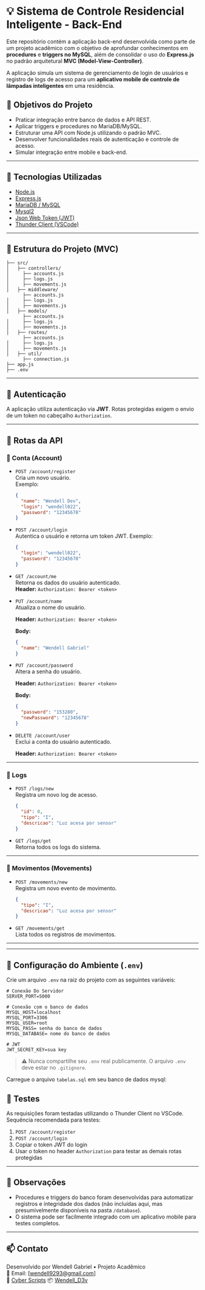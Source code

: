 
# 💡 Sistema de Controle Residencial Inteligente - Back-End

Este repositório contém a aplicação back-end desenvolvida como parte de um projeto acadêmico com o objetivo de aprofundar conhecimentos em **procedures** e **triggers no MySQL**, além de consolidar o uso do **Express.js** no padrão arquitetural **MVC (Model-View-Controller)**.

A aplicação simula um sistema de gerenciamento de login de usuários e registro de logs de acesso para um **aplicativo mobile de controle de lâmpadas inteligentes** em uma residência.

## 🎯 Objetivos do Projeto

- Praticar integração entre banco de dados e API REST.
- Aplicar triggers e procedures no MariaDB/MySQL.
- Estruturar uma API com Node.js utilizando o padrão MVC.
- Desenvolver funcionalidades reais de autenticação e controle de acesso.
- Simular integração entre mobile e back-end.

---

## 🚀 Tecnologias Utilizadas

- [Node.js](https://nodejs.org/)
- [Express.js](https://expressjs.com/)
- [MariaDB / MySQL](https://mariadb.org/)
- [Mysql2](https://www.npmjs.com/package/mysql2)
- [Json Web Token (JWT)](https://jwt.io/)
- [Thunder Client (VSCode)](https://www.thunderclient.com/)

---

## 📁 Estrutura do Projeto (MVC)

```
├── src/
│   ├── controllers/
│     ├── accounts.js
│     ├── logs.js
│     ├── movements.js
│   ├── middleware/
      ├── accounts.js
│     ├── logs.js
│     ├── movements.js
│   ├── models/
      ├── accounts.js
│     ├── logs.js
│     ├── movements.js
│   ├── routes/
      ├── accounts.js
│     ├── logs.js
│     ├── movements.js
│   ├── util/
      ├── connection.js
├── app.js
├── .env
```

---

## 🔐 Autenticação

A aplicação utiliza autenticação via **JWT**. Rotas protegidas exigem o envio de um token no cabeçalho `Authorization`.

---

## 📌 Rotas da API

### 👤 Conta (Account)

- `POST /account/register`  
  Cria um novo usuário.  
  Exemplo:
  ```json
  {
    "name": "Wendell Dev",
    "login": "wendell022",
    "password": "12345678"
  }
  ```

- `POST /account/login`  
  Autentica o usuário e retorna um token JWT.
  Exemplo:
  ```json
  {
    "login": "wendell022",
    "password": "12345678"
  }
  ```

- `GET /account/me`  
  Retorna os dados do usuário autenticado.  
  **Header:** `Authorization: Bearer <token>`

- `PUT /account/name`  
  Atualiza o nome do usuário.  

  **Header:** `Authorization: Bearer <token>`

  **Body:**
  ```json
  {
    "name": "Wendell Gabriel"
  }
  ```

- `PUT /account/password`  
  Altera a senha do usuário.  

  **Header:** `Authorization: Bearer <token>`

  **Body:**
  ```json
  {
    "password": "153280",
    "newPassword": "12345678"
  }
  ```

- `DELETE /account/user`  
  Exclui a conta do usuário autenticado.

  **Header:** `Authorization: Bearer <token>`

---

### 📝 Logs

- `POST /logs/new`  
  Registra um novo log de acesso.
  ```json
  {
    "id": 0,
    "tipo": "I",
    "descricao": "Luz acesa por sensor"
  }
  ```

- `GET /logs/get`  
  Retorna todos os logs do sistema.

---

### 🚶 Movimentos (Movements)

- `POST /movements/new`  
  Registra um novo evento de movimento.
  ```json
  {
    "tipo": "I",
    "descricao": "Luz acesa por sensor"
  }
  ```

- `GET /movements/get`  
  Lista todos os registros de movimentos.

---


---

## 🔧 Configuração do Ambiente (`.env`)

Crie um arquivo `.env` na raiz do projeto com as seguintes variáveis:

```env
# Conexão Do Servidor
SERVER_PORT=5000

# Conexão com o banco de dados
MYSQL_HOST=localhost
MYSQL_PORT=3306
MYSQL_USER=root
MYSQL_PASS= senha do banco de dados
MYSQL_DATABASE= nome do banco de dados

# JWT
JWT_SECRET_KEY=sua key
```

> ⚠️ Nunca compartilhe seu `.env` real publicamente. O arquivo `.env` deve estar no `.gitignore`.

Carregue o arquivo `tabelas.sql` em seu banco de dados mysql:

## 🧪 Testes

As requisições foram testadas utilizando o Thunder Client no VSCode.  
Sequência recomendada para testes:

1. `POST /account/register`
2. `POST /account/login`
3. Copiar o token JWT do login
4. Usar o token no header `Authorization` para testar as demais rotas protegidas

---

## 📌 Observações

- Procedures e triggers do banco foram desenvolvidas para automatizar registros e integridade dos dados (não incluídas aqui, mas presumivelmente disponíveis na pasta `/database`).
- O sistema pode ser facilmente integrado com um aplicativo mobile para testes completos.

---

## 📫 Contato

Desenvolvido por Wendell Gabriel • Projeto Acadêmico  
📧 Email: [wendell9293@gmail.com]  
🛒 [Cyber Scripts](https://www.cyberscripts.com.br/)
📦 [Wendell_D3v](http://wendell.cyberscripts.com.br/)
